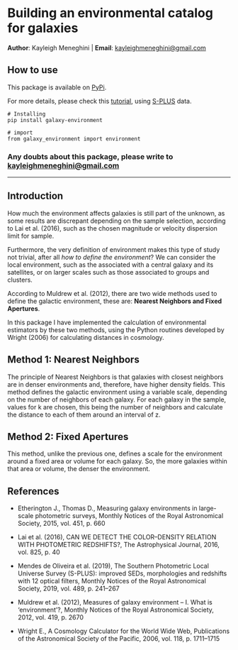 # Building an environmental catalog for galaxies

**Author**: Kayleigh Meneghini | **Email**: kayleighmeneghini@gmail.com

## How to use

This package is available on [PyPi](https://pypi.org/project/galaxy-environment/).

For more details, please check this [tutorial](https://github.com/kaykeigh/galaxy-environment/blob/master/tutorial/Tutorial.ipynb), using [S-PLUS](https://arxiv.org/pdf/1907.01567.pdf) data.


```
# Installing 
pip install galaxy-environment
```

```
# import 
from galaxy_environment import environment
```

### Any doubts about this package, please write to kayleighmeneghini@gmail.com
-------------------------------------------------------------------------------------------------------------------

## Introduction 
How much the environment affects galaxies is still part of the unknown, as some results are discrepant depending on the sample selection, according to Lai
et al. (2016), such as the chosen magnitude or velocity dispersion limit for sample.

Furthermore, the very definition of environment makes this type of study not trivial, after all *how to define the environment*? 
We can consider the local environment, such as the associated with a central galaxy and its satellites, or on larger scales such as those associated
to groups and clusters. 

According to Muldrew et al. (2012), there are two wide methods used to define the galactic environment, these are: **Nearest Neighbors and Fixed Apertures**.

In this package I have implemented the calculation of environmental estimators by these two methods, using the Python routines developed by Wright (2006) for calculating distances in cosmology.

## Method 1: Nearest Neighbors
The principle of Nearest Neighbors is that galaxies with closest neighbors are in denser environments and, therefore, have higher density fields. 
This method defines the galactic environment using a variable scale, depending on the number of neighbors of each galaxy.
For each galaxy in the sample, values for k are chosen, this being the number of neighbors and calculate the distance to each of them around an interval of z.

## Method 2: Fixed Apertures
This method, unlike the previous one, defines a scale for the environment around a fixed area or volume for each galaxy. 
So, the more galaxies within that area or volume, the denser the environment. 


## References
* Etherington J., Thomas D., Measuring galaxy environments in large-scale photometric
surveys, Monthly Notices of the Royal Astronomical Society, 2015, vol. 451, p. 660

* Lai et al. (2016), CAN WE DETECT THE COLOR–DENSITY RELATION WITH
PHOTOMETRIC REDSHIFTS?, The Astrophysical Journal, 2016, vol. 825, p. 40

* Mendes de Oliveira et al. (2019), The Southern Photometric Local Universe Survey
(S-PLUS): improved SEDs, morphologies and redshifts with 12 optical filters, 
Monthly Notices of the Royal Astronomical Society, 2019, vol. 489, p.
241–267

* Muldrew et al. (2012), Measures of galaxy environment – I. What is ‘environment’?,
Monthly Notices of the Royal Astronomical Society, 2012, vol. 419, p. 2670

* Wright E., A Cosmology Calculator for the World Wide Web, 
Publications of the Astronomical Society of the Pacific, 2006, vol. 118, p. 1711–1715


